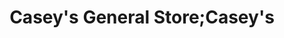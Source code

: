 ---
title: "Casey's General Store;Casey's"
url: /plano/caseys-general-store-caseys/
shop: convenience
---